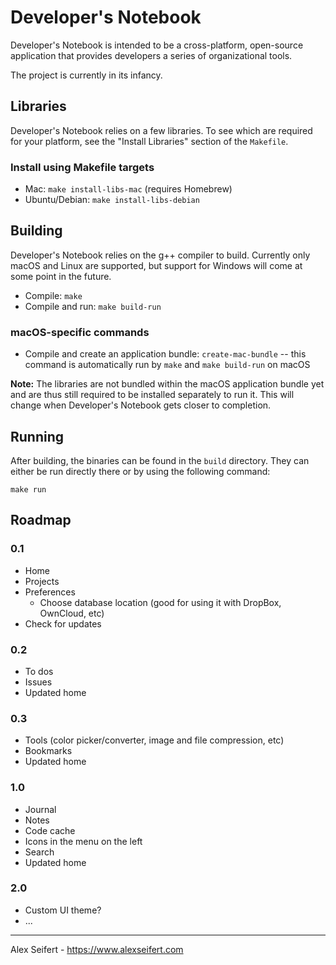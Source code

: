 # Developer's Notebook

Developer's Notebook is intended to be a cross-platform, open-source application that provides developers a series of organizational tools.

The project is currently in its infancy.


## Libraries

Developer's Notebook relies on a few libraries. To see which are required for your platform, see the "Install Libraries" section of the `Makefile`.

### Install using Makefile targets

- Mac: `make install-libs-mac` (requires Homebrew)
- Ubuntu/Debian: `make install-libs-debian`


## Building

Developer's Notebook relies on the g++ compiler to build. Currently only macOS and Linux are supported, but support for Windows will come at some point in the future.

- Compile: `make`
- Compile and run: `make build-run`

### macOS-specific commands

- Compile and create an application bundle: `create-mac-bundle` -- this command is automatically run by `make` and `make build-run` on macOS

**Note:** The libraries are not bundled within the macOS application bundle yet and are thus still required to be installed separately to run it. This will change when Developer's Notebook gets closer to completion.


## Running

After building, the binaries can be found in the `build` directory. They can either be run directly there or by using the following command:

    make run


## Roadmap

### 0.1

- Home
- Projects
- Preferences
  - Choose database location (good for using it with DropBox, OwnCloud, etc)
- Check for updates


### 0.2

- To dos
- Issues
- Updated home


### 0.3

- Tools (color picker/converter, image and file compression, etc)
- Bookmarks
- Updated home


### 1.0

- Journal
- Notes
- Code cache
- Icons in the menu on the left
- Search
- Updated home


### 2.0

- Custom UI theme?
- ...


---

Alex Seifert - https://www.alexseifert.com
